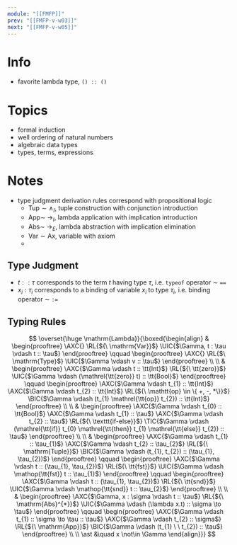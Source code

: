 ```yaml
---
module: "[[FMFP]]"
prev: "[[FMFP-v-w03]]"
next: "[[FMFP-v-w05]]"
---
```



# Info
- favorite lambda type, `() :: ()`


# Topics
- formal induction
- well ordering of natural numbers
- algebraic data types
- types, terms, expressions

# Notes
- type judgment derivation rules correspond with propositional logic
	- $\mathrm{Tup} \sim \land_{I}$, tuple construction with conjunction introduction
	- $\mathrm{App} \sim\; \to_{I}$, lambda application with implication introduction
	- $\mathrm{Abs} \sim\; \to_{E}$, lambda abstraction with implication elimination
	- $\mathrm{Var} \sim\mathrm{Ax}$, variable with axiom
	- 

## Type Judgment
- $t :: \tau$ corresponds to the term $t$ having type $\tau$, i.e. `typeof` operator $\sim$ `==`
- $x_{i} : \tau_{i}$ corresponds to a binding of variable $x_{i}$ to type $\tau_{i}$, i.e. binding operator $\sim$ `:=`

## Typing Rules
$$
\overset{\huge \mathrm{Lambda}}{\boxed{\begin{align}
&
\begin{prooftree}
\AXC{}
\RL{${\ \mathrm{Var}}$}
\UIC{$\Gamma, t : \tau \vdash t :: \tau$}
\end{prooftree}
\qquad \begin{prooftree}
\AXC{}
\RL{$\ \mathrm{Type}$}
\UIC{$\Gamma \vdash v :: \tau$}
\end{prooftree}
\\ \\
&
\begin{prooftree}
\AXC{$\Gamma \vdash t :: \tt{Int}$}
\RL{${\ \tt{zero}}$}
\UIC{$\Gamma \vdash (\mathrel{\tt{zero}} t) :: \tt{Bool}$}
\end{prooftree}
\qquad \begin{prooftree}
\AXC{$\Gamma \vdash t_{1} :: \tt{Int}$}
\AXC{$\Gamma \vdash t_{2} :: \tt{Int}$}
\RL{${\ \mathtt{op} \in \{ +, -, *\}}$}
\BIC{$\Gamma \vdash (t_{1} \mathrel{\tt{op}} t_{2}) :: \tt{Int}$}
\end{prooftree}
\\ \\
&
\begin{prooftree}
\AXC{$\Gamma \vdash t_{0} :: \tt{Bool}$}
\AXC{$\Gamma \vdash t_{1} :: \tau$}
\AXC{$\Gamma \vdash t_{2} :: \tau$}
\RL{${\ \texttt{if-else}}$}
\TIC{$\Gamma \vdash (\mathrel{\tt{if}} t_{0} \mathrel{\tt{then}} t_{1} \mathrel{\tt{else}} t_{2}) :: \tau$}
\end{prooftree}
\\ \\
&
\begin{prooftree}
\AXC{$\Gamma \vdash t_{1} :: \tau_{1}$}
\AXC{$\Gamma \vdash t_{2} :: \tau_{2}$}
\RL{${\ \mathrm{Tuple}}$}
\BIC{$\Gamma \vdash (t_{1}, t_{2}) :: (\tau_{1}, \tau_{2})$}
\end{prooftree}
\qquad \begin{prooftree}
\AXC{$\Gamma \vdash t :: (\tau_{1}, \tau_{2})$}
\RL{${\ \tt{fst}}$}
\UIC{$\Gamma \vdash \mathop{\tt{fst}} t :: \tau_{1}$}
\end{prooftree}
\qquad \begin{prooftree}
\AXC{$\Gamma \vdash t :: (\tau_{1}, \tau_{2})$}
\RL{${\ \tt{snd}}$}
\UIC{$\Gamma \vdash \mathop{\tt{snd}} t :: \tau_{2}$}
\end{prooftree}
\\ \\
&
\begin{prooftree}
\AXC{$\Gamma, x : \sigma \vdash t :: \tau$}
\RL{${\ \mathrm{Abs}^{*}}$}
\UIC{$\Gamma \vdash (\lambda x.t)  :: \sigma \to \tau$}
\end{prooftree}
\qquad \begin{prooftree}
\AXC{$\Gamma \vdash t_{1} :: \sigma \to \tau :: \tau$}
\AXC{$\Gamma \vdash t_{2} :: \sigma$}
\RL{${\ \mathrm{App}}$}
\BIC{$\Gamma \vdash (t_{1} \ \  t_{2})  :: \tau$}
\end{prooftree}
\\ \\
\ast &\quad x \not\in \Gamma
\end{align}}}
$$